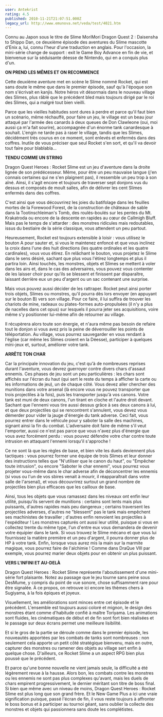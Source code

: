 ```yaml
---
user: Antekrist
rating: 4.5
published: 2010-11-21T21:07:51.000Z
legacy_url: http://www.emunova.net/veda/test/4021.htm
---
```

Connu au Japon sous le titre de Slime MoriMori Dragon Quest 2 : Daisensha to Shippo Dan, ce deuxième épisode des aventures du Slime mascotte d'Enix a, lui, connu l'heur d'une traduction en anglais. Pour l'occasion, la mini-série change de support : exit le Game Boy Advance en fin de vie, et bienvenue sur la séduisante déesse de Nintendo, qui en a conquis plus d'un.  

  

**ON PREND LES MÊMES ET ON RECOMMENCE**  

Cette deuxième aventure met en scène le Slime nommé Rocket, qui est sans doute le même que dans le premier épisode, sauf qu'à l'époque son nom s'écrivait en kanjis. Notre héros vit désormais dans le nouveau village des Slimes, plus râblé que le précédent bled mais toujours dirigé par le roi des Slimes, qui a malgré tout bien vieilli.  

Parce que les vieilles habitudes sont dures à perdre et parce qu'il faut bien un scénario, même réchauffé, pour faire un jeu, le village est un beau jour attaqué par l'armée des canards à deux queues de Don Clawleone (oui, moi aussi ça m'a fait sourire), accompagnée d'un énorme tank canardesque à souhait. L'engin ne tarde pas à raser le village, tandis que les Slimes, décidément très courus en ce moment, sont enlevés et enfermés dans des coffres. Inutile de vous préciser que seul Rocket s'en sort, et qu'il va devoir tout faire pour blablabla...  

  

**TENDU COMME UN STRING**  

Dragon Quest Heroes : Rocket Slime est un jeu d'aventure dans la droite lignée de son prédécesseur. Même, pour être un peu mauvaise langue (j'en connais certaines qui ne s'en plaignent pas), il ressemble un peu trop à son aîné. Ainsi, il s'agit encore et toujours de traverser sept donjons vus du dessus et composés de moult salles, afin de délivrer les cent Slimes enfermés dans des coffres.  

C'est ainsi que vous découvrirez les joies du batifolage dans les feuilles mortes de la Forewood Forest, de la construction de châteaux de sable dans la Tootinschleiman's Tomb, des roulés-boulés sur les pentes du Mt. Krakatroda ou encore de la descente en rapides au cœur de Callmigh Bluff. Mais pas le temps de s'attarder : des monstres ridicules mais redoutables, issus du bestiaire de la série classique, vous attendent un peu partout.  

Heureusement, Rocket est toujours extensible à loisir : vous utilisez le bouton A pour sauter et, si vous le maintenez enfoncé et que vous inclinez la croix dans l'une des huit directions (les quatre ordinales et les quatre cardinales), vous vous étirez. En relâchant le bouton, vous projetez le Slime dans le sens désiré, sachant que plus vous l'étirez longtemps et plus il partira loin. Ainsi touchés, les monstres, objets et Slimes se mettent à voler dans les airs et, dans le cas des adversaires, vous pouvez vous contenter de les laisser choir pour qu'ils se blessent et finissent par disparaître, laissant derrière eux un peu d'argent ou un sac contenant une surprise.  

Mais vous pouvez aussi décider de les rattraper. Rocket peut ainsi porter trois objets, Slimes ou monstres, qu'il pourra dès lors envoyer (en appuyant sur le bouton B) vers son village. Pour ce faire, il lui suffira de trouver les chariots de mine, radeaux ou plates-formes auto-propulsées (il n'y a plus de nacelles dans cet opus) sur lesquels il pourra jeter ses acquisitions, voire même s'y positionner lui-même afin de retourner au village.  

Il récupèrera alors toute son énergie, et n'aura même pas besoin de refaire tout le donjon si vous avez pris la peine de déverrouiller les points de téléportation. Au village, vous pourrez sauvegarder en vous rendant à l'église (car même les Slimes croient en la Déesse), participer à quelques mini-jeux et, surtout, améliorer votre tank.  

  

**ARRÊTE TON CHAR**  

Car la principale innovation du jeu, c'est qu'à de nombreuses reprises durant l'aventure, vous devrez guerroyer contre divers chars d'assaut ennemis. Ces phases de jeu sont un peu particulières : les chars sont affichés sur l'écran du haut (qui sert le reste du temps à afficher la carte ou les informations de jeu), un de chaque côté. Vous devez aller chercher des munitions dans votre arsenal (là encore vous ne pouvez transporter que trois projectiles à la fois), puis les transporter jusqu'à vos canons. Votre tank est muni de deux canons, l'un tirant en cloche et l'autre droit devant. Sachant que l'ennemi vous tire aussi dessus grâce à ses deux canons à lui, et que deux projectiles qui se rencontrent s'annulent, vous devez vous démerder pour vider la jauge d'énergie du tank adverse. Ceci fait, vous pourrez entrer dans le véhicule pour y saboter la salle des machines, signant ainsi la fin du combat. L'adversaire doit faire de même s'il veut l'emporter, aussi ce n'est pas parce que vous n'avez plus d'énergie que vous avez forcément perdu : vous pouvez défendre votre char contre toute intrusion en attaquant l'ennemi lorsqu'il s'approche !  

Ce ne sont là que les règles de base, et bien vite les duels deviennent plus tactiques : vous pourrez former une équipe de trois Slimes et leur donner des instructions telles que "N'utiliser que le canon du haut", ou "Empêcher toute intrusion", ou encore "Saboter le char ennemi", vous pourrez vous projeter vous-même dans le char adverse afin de déconcentrer les ennemis (si vous ou l'un de vos sbires venait à mourir, il réapparaîtrait dans votre salle de l'arsenal), et vous découvrirez surtout un grand nombre de projectiles bien plus efficaces que les cailloux de base.  

Ainsi, tous les objets que vous ramassez dans les niveaux ont enfin leur utilité, puisqu'ils servent de munitions : certains sont lents mais plus puissants, d'autres rapides mais peu dangereux ; certains traversent les projectiles adverses, d'autres ne "blessent" pas le tank mais empêchent ses machinistes de travailler ; d'autres enfin renvoient les projectiles à l'expéditeur ! Les monstres capturés ont aussi leur utilité, puisque si vous en collectez trente du même type, l'un d'entre eux vous demandera de devenir votre équipier dans le tank. Si vous trouvez le Slime mécano et que vous lui fournissez la matière première et un peu d'argent, il pourra donner plus de HP à votre tank. Enfin, lorsque vous aurez mis la main sur la marmite magique, vous pourrez faire de l'alchimie ! Comme dans DraQue VIII par exemple, vous pourrez marier deux objets pour en obtenir un plus puissant.  

  

**VERS L'INFINI ET AU-DELÀ**  

Dragon Quest Heroes : Rocket Slime représente l'aboutissement d'une mini-série fort plaisante. Notez au passage que le jeu tourne sans peine sous DesMume, y compris du point de vue sonore, chose suffisamment rare pour être signalée. À ce propos, on retrouve ici encore les thèmes chers à Sugiyama, à la fois épiques et joyeux.  

Visuellement, les améliorations sont minces entre cet épisode et le précédent. L'ensemble est toujours aussi coloré et mignon, le design des monstres étant comme d'habitude confié à maître Toriyama. Les animations sont fluides, les cinématiques de début et de fin sont fort bien réalisées et le passage sur deux écrans permet une meilleure lisibilité.  

Et si le gros de la partie se déroule comme dans le premier épisode, les nouveautés apportées par les combats de tanks sont nombreuses : non seulement cela apporte un petit côté stratégique bienvenu, mais en outre, capturer des monstres ou ramener des objets au village sert enfin à quelque chose. D'ailleurs, ce Rocket Slime a un aspect RPG bien plus poussé que le précédent.  

Et parce qu'une bonne nouvelle ne vient jamais seule, la difficulté a été légèrement revue à la hausse. Alors bon, les combats contre les monstres ou les ennemis ne sont pas plus complexes qu'avant, mais les duels de chars empirent progressivement, le dernier méritant son titre de boss final. Si bien que même avec un niveau de moins, Dragon Quest Heroes : Rocket Slime est plus long que son grand frère. Et le New Game Plus a ici une vraie signification puisque, passé l'écran de fin, il vous reste toujours à affronter le boss bonus et à participer au tournoi géant, sans oublier la collecte des monstres et objets qui passionnera sans doute les complétistes.